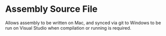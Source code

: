 # Assembly Source File

Allows assembly to be written on Mac, and synced via git to Windows to be run on Visual Studio when compilation or running is required.
